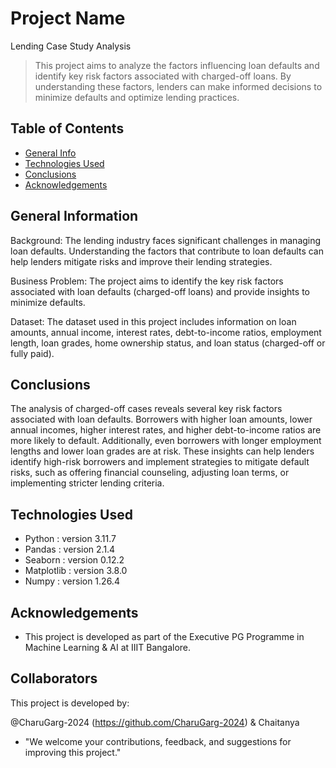 # Project Name
Lending Case Study Analysis

> This project aims to analyze the factors influencing loan defaults and identify key risk factors associated with charged-off loans. By understanding these factors, lenders can make informed decisions to minimize defaults and optimize lending practices.


## Table of Contents
* [General Info](#general-information)
* [Technologies Used](#technologies-used)
* [Conclusions](#conclusions)
* [Acknowledgements](#acknowledgements)

## General Information
Background: The lending industry faces significant challenges in managing loan defaults. Understanding the factors that contribute to loan defaults can help lenders mitigate risks and improve their lending strategies.

Business Problem: The project aims to identify the key risk factors associated with loan defaults (charged-off loans) and provide insights to minimize defaults.

Dataset: The dataset used in this project includes information on loan amounts, annual income, interest rates, debt-to-income ratios, employment length, loan grades, home ownership status, and loan status (charged-off or fully paid).

## Conclusions
The analysis of charged-off cases reveals several key risk factors associated with loan defaults. Borrowers with higher loan amounts, lower annual incomes, higher interest rates, and higher debt-to-income ratios are more likely to default. Additionally, even borrowers with longer employment lengths and lower loan grades are at risk. These insights can help lenders identify high-risk borrowers and implement strategies to mitigate default risks, such as offering financial counseling, adjusting loan terms, or implementing stricter lending criteria.


## Technologies Used
- Python : version 3.11.7
- Pandas : version 2.1.4
- Seaborn : version 0.12.2
- Matplotlib : version 3.8.0
- Numpy : version 1.26.4


## Acknowledgements

- This project is developed as part of the Executive PG Programme in Machine Learning & AI at IIIT Bangalore.


## Collaborators
This project is developed by:

@CharuGarg-2024 (https://github.com/CharuGarg-2024) & Chaitanya
- "We welcome your contributions, feedback, and suggestions for improving this project."
